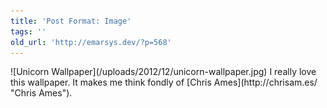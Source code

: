 ```yaml
---
title: 'Post Format: Image'
tags: ''
old_url: 'http://emarsys.dev/?p=568'
---
```


<dl class="wp-caption aligncenter" id="attachment_612" style="width: 650px;"><dt class="wp-caption-dt"></dt></dl>![Unicorn Wallpaper](/uploads/2012/12/unicorn-wallpaper.jpg) I really love this wallpaper. It makes me think fondly of [Chris Ames](http://chrisam.es/ "Chris Ames").